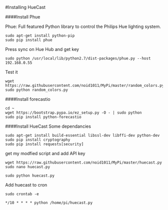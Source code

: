 #Installing HueCast

####Install Phue

Phue: Full featured Python library to control the Philips Hue lighting system.

```
sudo apt-get install python-pip
sudo pip install phue
```
Press sync on Hue Hub and get key

`sudo python /usr/local/lib/python2.7/dist-packages/phue.py --host 192.168.0.55`

Test it
```
wget https://raw.githubusercontent.com/noid1011/MyPi/master/random_colors.py 
sudo python random_colors.py
```

####Install forecastio

```
cd ~
wget https://bootstrap.pypa.io/ez_setup.py -O - | sudo python
sudo pip install python-forecastio
```
####Install HueCast
Some dependancies
```
sudo apt-get install build-essential libssl-dev libffi-dev python-dev
sudo pip install cryptography 
sudo pip install requests[security]
```
get my modfied script and add API key
```
wget https://raw.githubusercontent.com/noid1011/MyPi/master/huecast.py
sudo nano huecast.py
```
`sudo python huecast.py`

Add huecast to cron

`sudo crontab -e`

`*/10 * * * * python /home/pi/huecast.py`
